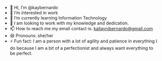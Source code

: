 - 👋 Hi, I’m @kaybernardo
- 👀 I’m interested in work
- 🌱 I’m currently learning Information Technology
- 💞️ I am looking to work with my knowledge and dedication.
- 📫 How to reach me my email contact is: kailaynibernardo@gmail.com
- 😄 Pronouns: she/her
- ⚡ Fun fact: I am a person with a lot of agility and patience in everything I do because I am a bit of a perfectionist and always want everything to be perfect.


<!---
kaybernardo/kaybernardo is a ✨ special ✨ repository because its `README.md` (this file) appears on your GitHub profile.
You can click the Preview link to take a look at your changes.
--->
